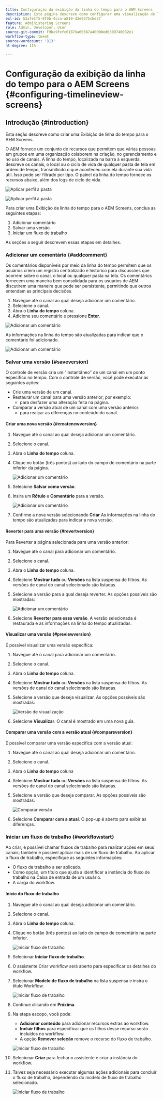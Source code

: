 ```yaml
---
title: Configuração da exibição da linha do tempo para o AEM Screens
description: Esta página descreve como configurar uma visualização de linha do tempo no Screens as a Cloud Service.
exl-id: 53afe1f5-8f0b-4cca-a819-d3e9375cbe37
feature: Administering Screens
role: Admin, Developer, User
source-git-commit: f9ba9fefc61876a60567a40000ed6303740032e1
workflow-type: tm+mt
source-wordcount: '813'
ht-degree: 11%

---
```


# Configuração da exibição da linha do tempo para o AEM Screens {#configuring-timelineview-screens}

## Introdução {#introduction}

Esta seção descreve como criar uma Exibição de linha do tempo para o AEM Screens.

O AEM fornece um conjunto de recursos que permitem que várias pessoas em grupos em uma organização colaborem na criação, no gerenciamento e no uso de canais.
A linha do tempo, localizada na barra à esquerda, descreve os canais, o local ou o ciclo de vida de qualquer pasta de tela em ordem de tempo, transmitindo o que aconteceu com ela durante sua vida útil. Isso pode ser filtrado por tipo.
O painel da linha do tempo fornece os recursos abaixo, além dos logs de ciclo de vida.

![Aplicar perfil à pasta](/help/screens-cloud/assets/configure/Screens-timeline1.jpg)

![Aplicar perfil à pasta](/help/screens-cloud/assets/configure/screens-timeline2.jpg)

Para criar uma Exibição de linha do tempo para o AEM Screens, conclua as seguintes etapas:

1. Adicionar comentário
1. Salvar uma versão
1. Iniciar um fluxo de trabalho

As seções a seguir descrevem essas etapas em detalhes.

### Adicionar um comentário {#addcomment}

Os comentários disponíveis por meio da linha do tempo permitem que os usuários criem um registro centralizado e histórico para discussões que ocorrem sobre o canal, o local ou qualquer pasta na tela.
Os comentários fornecem uma maneira bem consolidada para os usuários de AEM discutirem uma maneira que pode ser persistente, permitindo que outros entendam as principais decisões.

1. Navegue até o canal ao qual deseja adicionar um comentário.
1. Selecione o canal.
1. Abra o **Linha do tempo** coluna.
1. Adicione seu comentário e pressione **Enter**.

![Adicionar um comentário](/help/screens-cloud/assets/configure/screen-timeline3.jpg)

As informações na linha do tempo são atualizadas para indicar que o comentário foi adicionado.

![Adicionar um comentário](/help/screens-cloud/assets/configure/screens-timeline4.jpg)

### Salvar uma versão {#saveversion}

O controle de versão cria um &quot;instantâneo&quot; de um canal em um ponto específico no tempo. Com o controle de versão, você pode executar as seguintes ações:
* Crie uma versão de um canal.
* Restaurar um canal para uma versão anterior; por exemplo:
   * para desfazer uma alteração feita na página.
* Comparar a versão atual de um canal com uma versão anterior:
   * para realçar as diferenças no conteúdo do canal.


#### Criar uma nova versão {#createnewversion}

1. Navegue até o canal ao qual deseja adicionar um comentário.
1. Selecione o canal.
1. Abra o **Linha do tempo** coluna.
1. Clique no botão (três pontos) ao lado do campo de comentário na parte inferior da página.

   ![Adicionar um comentário](/help/screens-cloud/assets/configure/screens-timeline5.jpg)

1. Selecione **Salvar como versão**.
1. Insira um **Rótulo** e **Comentário** para a versão.

   ![Adicionar um comentário](/help/screens-cloud/assets/configure/screens-timeline6.jpg)

1. Confirme a nova versão selecionando **Criar** As informações na linha do tempo são atualizadas para indicar a nova versão.

#### Reverter para uma versão {#revertversion}

Para Reverter a página selecionada para uma versão anterior:

1. Navegue até o canal para adicionar um comentário.
1. Selecione o canal.
1. Abra o **Linha do tempo** coluna.
1. Selecione **Mostrar tudo** ou **Versões** na lista suspensa de filtros. As versões de canal do canal selecionado são listadas.
1. Selecione a versão para a qual deseja reverter. As opções possíveis são mostradas:

   ![Adicionar um comentário](/help/screens-cloud/assets/configure/screens-timeline7.jpg)

1. Selecione **Reverter para essa versão**. A versão selecionada é restaurada e as informações na linha do tempo atualizadas.

#### Visualizar uma versão {#previewversion}

É possível visualizar uma versão específica:

1. Navegue até o canal para adicionar um comentário.
1. Selecione o canal.
1. Abra o **Linha do tempo** coluna.
1. Selecione **Mostrar tudo** ou **Versões** na lista suspensa de filtros. As versões de canal do canal selecionado são listadas.
1. Selecione a versão que deseja visualizar. As opções possíveis são mostradas:

   ![Versão de visualização](/help/screens-cloud/assets/configure/screens-timeline8.jpg)

1. Selecione **Visualizar**. O canal é mostrado em uma nova guia.

#### Comparar uma versão com a versão atual {#compareversion}

É possível comparar uma versão específica com a versão atual:

1. Navegue até o canal ao qual deseja adicionar um comentário.
1. Selecione o canal.
1. Abra o **Linha do tempo** coluna
1. Selecione **Mostrar tudo** ou **Versões** na lista suspensa de filtros. As versões de canal do canal selecionado são listadas.
1. Selecione a versão que deseja comparar. As opções possíveis são mostradas:

   ![Comparar versão](/help/screens-cloud/assets/configure/screens-timeline9.jpg)

1. Selecione **Comparar com a atual**. O pop-up é aberto para exibir as diferenças.

### Iniciar um fluxo de trabalho {#workflowstart}

Ao criar, é possível chamar fluxos de trabalho para realizar ações em seus canais; também é possível aplicar mais de um fluxo de trabalho.
Ao aplicar o fluxo de trabalho, especifique as seguintes informações:

* O fluxo de trabalho a ser aplicado.
* Como opção, um título que ajuda a identificar a instância do fluxo de trabalho na Caixa de entrada de um usuário.
* A carga do workflow.

#### Início do fluxo de trabalho

1. Navegue até o canal ao qual deseja adicionar um comentário.
1. Selecione o canal.
1. Abra o **Linha do tempo** coluna.
1. Clique no botão (três pontos) ao lado do campo de comentário na parte inferior.

   ![Iniciar fluxo de trabalho](/help/screens-cloud/assets/configure/screens-timeline10.jpg)

1. Selecionar **Iniciar fluxo de trabalho**.
1. O assistente Criar workflow será aberto para especificar os detalhes do workflow.
1. Selecionar **Modelo de fluxo de trabalho** na lista suspensa e insira o título Workflow.

   ![Iniciar fluxo de trabalho](/help/screens-cloud/assets/configure/screens-timeline11.jpg)

1. Continue clicando em **Próxima**.
1. Na etapa escopo, você pode:
   * **Adicionar conteúdo** para adicionar recursos extras ao workflow.
   * **Incluir filhos** para especificar que os filhos desse recurso serão incluídos no workflow.
   * A opção **Remover seleção** remove o recurso do fluxo de trabalho.

   ![Iniciar fluxo de trabalho](/help/screens-cloud/assets/configure/screens-timeline12.jpg)

1. Selecionar **Criar** para fechar o assistente e criar a instância do workflow.
1. Talvez seja necessário executar algumas ações adicionais para concluir o fluxo de trabalho, dependendo do modelo de fluxo de trabalho selecionado.

   ![Iniciar fluxo de trabalho](/help/screens-cloud/assets/configure/screens-timeline13.jpg)
